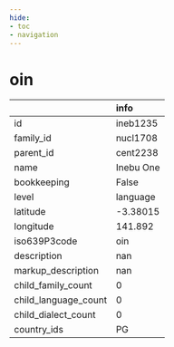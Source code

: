 ```yaml
---
hide:
- toc
- navigation
---
```

# oin
|                      | info      |
|:---------------------|:----------|
| id                   | ineb1235  |
| family_id            | nucl1708  |
| parent_id            | cent2238  |
| name                 | Inebu One |
| bookkeeping          | False     |
| level                | language  |
| latitude             | -3.38015  |
| longitude            | 141.892   |
| iso639P3code         | oin       |
| description          | nan       |
| markup_description   | nan       |
| child_family_count   | 0         |
| child_language_count | 0         |
| child_dialect_count  | 0         |
| country_ids          | PG        |